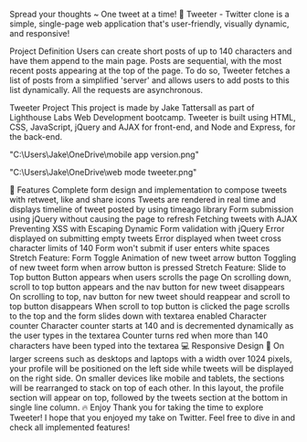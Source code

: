 Spread your thoughts ~ One tweet at a time! 📢
Tweeter - Twitter clone is a simple, single-page web application that's user-friendly, visually dynamic, and responsive!

Project Definition
Users can create short posts of up to 140 characters and have them append to the main page. Posts are sequential, with the most recent posts appearing at the top of the page. To do so, Tweeter fetches a list of posts from a simplified 'server' and allows users to add posts to this list dynamically. All the requests are asynchronous.

Tweeter Project
This project is made by Jake Tattersall as part of Lighthouse Labs Web Development bootcamp. Tweeter is built using HTML, CSS, JavaScript, jQuery and AJAX for front-end, and Node and Express, for the back-end.

"C:\Users\Jake\OneDrive\mobile app version.png"

"C:\Users\Jake\OneDrive\web mode tweeter.png"


🎯 Features
Complete form design and implementation to compose tweets with retweet, like and share icons
Tweets are rendered in real time and displays timeline of tweet posted by using timeago library
Form submission using jQuery without causing the page to refresh
Fetching tweets with AJAX
Preventing XSS with Escaping
Dynamic Form validation with jQuery
Error displayed on submitting empty tweets
Error displayed when tweet cross character limits of 140
Form won't submit if user enters white spaces
Stretch Feature: Form Toggle
Animation of new tweet arrow button
Toggling of new tweet form when arrow button is pressed
Stretch Feature: Slide to Top button
Button appears when users scrolls the page
On scrolling down, scroll to top button appears and the nav button for new tweet disappears
On scrolling to top, nav button for new tweet should reappear and scroll to top button disappears
When scroll to top button is clicked the page scrolls to the top and the form slides down with textarea enabled
Character counter
Character counter starts at 140 and is decremented dynamically as the user types in the textarea
Counter turns red when more than 140 characters have been typed into the textarea
💻 Responsive Design 📱
On larger screens such as desktops and laptops with a width over 1024 pixels, your profile will be positioned on the left side while tweets will be displayed on the right side.
On smaller devices like mobile and tablets, the sections will be rearranged to stack on top of each other. In this layout, the profile section will appear on top, followed by the tweets section at the bottom in single line column.
🔥 Enjoy
Thank you for taking the time to explore Tweeter! I hope that you enjoyed my take on Twitter. Feel free to dive in and check all implemented features!
